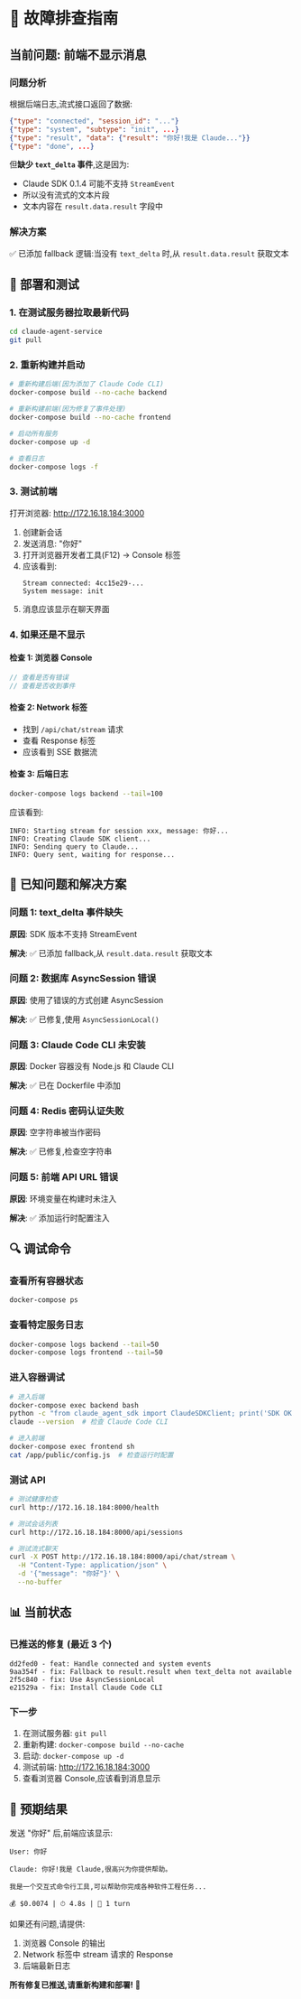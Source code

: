 # 🔧 故障排查指南

## 当前问题: 前端不显示消息

### 问题分析

根据后端日志,流式接口返回了数据:
```json
{"type": "connected", "session_id": "..."}
{"type": "system", "subtype": "init", ...}
{"type": "result", "data": {"result": "你好!我是 Claude..."}}
{"type": "done", ...}
```

但**缺少 `text_delta` 事件**,这是因为:
- Claude SDK 0.1.4 可能不支持 `StreamEvent`
- 所以没有流式的文本片段
- 文本内容在 `result.data.result` 字段中

### 解决方案

✅ 已添加 fallback 逻辑:当没有 `text_delta` 时,从 `result.data.result` 获取文本

## 📝 部署和测试

### 1. 在测试服务器拉取最新代码

```bash
cd claude-agent-service
git pull
```

### 2. 重新构建并启动

```bash
# 重新构建后端(因为添加了 Claude Code CLI)
docker-compose build --no-cache backend

# 重新构建前端(因为修复了事件处理)
docker-compose build --no-cache frontend

# 启动所有服务
docker-compose up -d

# 查看日志
docker-compose logs -f
```

### 3. 测试前端

打开浏览器: http://172.16.18.184:3000

1. 创建新会话
2. 发送消息: "你好"
3. 打开浏览器开发者工具(F12) → Console 标签
4. 应该看到:
   ```
   Stream connected: 4cc15e29-...
   System message: init
   ```
5. 消息应该显示在聊天界面

### 4. 如果还是不显示

#### 检查 1: 浏览器 Console
```javascript
// 查看是否有错误
// 查看是否收到事件
```

#### 检查 2: Network 标签
- 找到 `/api/chat/stream` 请求
- 查看 Response 标签
- 应该看到 SSE 数据流

#### 检查 3: 后端日志
```bash
docker-compose logs backend --tail=100
```
应该看到:
```
INFO: Starting stream for session xxx, message: 你好...
INFO: Creating Claude SDK client...
INFO: Sending query to Claude...
INFO: Query sent, waiting for response...
```

## 🐛 已知问题和解决方案

### 问题 1: text_delta 事件缺失

**原因**: SDK 版本不支持 StreamEvent

**解决**: ✅ 已添加 fallback,从 `result.data.result` 获取文本

### 问题 2: 数据库 AsyncSession 错误

**原因**: 使用了错误的方式创建 AsyncSession

**解决**: ✅ 已修复,使用 `AsyncSessionLocal()`

### 问题 3: Claude Code CLI 未安装

**原因**: Docker 容器没有 Node.js 和 Claude CLI

**解决**: ✅ 已在 Dockerfile 中添加

### 问题 4: Redis 密码认证失败

**原因**: 空字符串被当作密码

**解决**: ✅ 已修复,检查空字符串

### 问题 5: 前端 API URL 错误

**原因**: 环境变量在构建时未注入

**解决**: ✅ 添加运行时配置注入

## 🔍 调试命令

### 查看所有容器状态
```bash
docker-compose ps
```

### 查看特定服务日志
```bash
docker-compose logs backend --tail=50
docker-compose logs frontend --tail=50
```

### 进入容器调试
```bash
# 进入后端
docker-compose exec backend bash
python -c "from claude_agent_sdk import ClaudeSDKClient; print('SDK OK')"
claude --version  # 检查 Claude Code CLI

# 进入前端
docker-compose exec frontend sh
cat /app/public/config.js  # 检查运行时配置
```

### 测试 API
```bash
# 测试健康检查
curl http://172.16.18.184:8000/health

# 测试会话列表
curl http://172.16.18.184:8000/api/sessions

# 测试流式聊天
curl -X POST http://172.16.18.184:8000/api/chat/stream \
  -H "Content-Type: application/json" \
  -d '{"message": "你好"}' \
  --no-buffer
```

## 📊 当前状态

### 已推送的修复 (最近 3 个)
```
dd2fed0 - feat: Handle connected and system events
9aa354f - fix: Fallback to result.result when text_delta not available
2f5c840 - fix: Use AsyncSessionLocal
e21529a - fix: Install Claude Code CLI
```

### 下一步

1. 在测试服务器: `git pull`
2. 重新构建: `docker-compose build --no-cache`
3. 启动: `docker-compose up -d`
4. 测试前端: http://172.16.18.184:3000
5. 查看浏览器 Console,应该看到消息显示

## 🎯 预期结果

发送 "你好" 后,前端应该显示:

```
User: 你好

Claude: 你好!我是 Claude,很高兴为你提供帮助。

我是一个交互式命令行工具,可以帮助你完成各种软件工程任务...

💰 $0.0074 | ⏱ 4.8s | 🔄 1 turn
```

如果还有问题,请提供:
1. 浏览器 Console 的输出
2. Network 标签中 stream 请求的 Response
3. 后端最新日志

**所有修复已推送,请重新构建和部署!** 🚀
